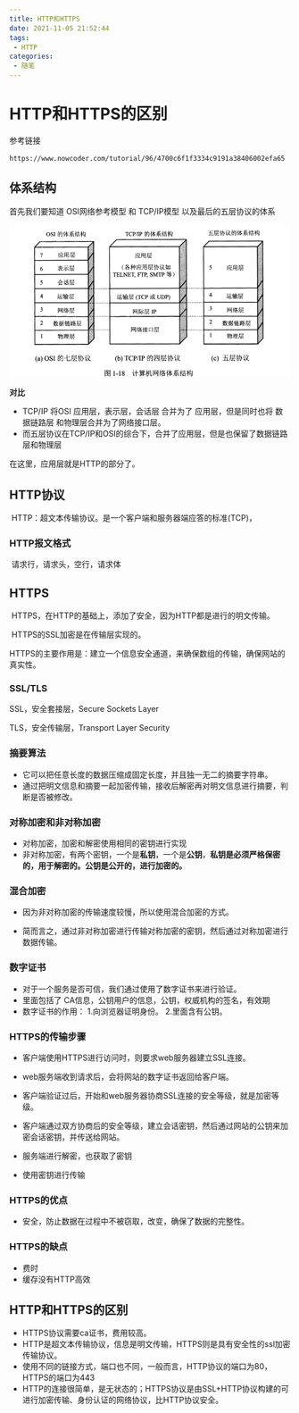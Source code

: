```yaml
---
title: HTTP和HTTPS
date: 2021-11-05 21:52:44
tags:
 - HTTP
categories:
 - 随笔
---
```




#  HTTP和HTTPS的区别

参考链接

```
https://www.nowcoder.com/tutorial/96/4700c6f1f3334c9191a38406002efa65
```



## 体系结构

首先我们要知道 OSI网络参考模型 和 TCP/IP模型 以及最后的五层协议的体系

<img src="http和https/image-20210831164301870.png" alt="image-20210831164301870" style="zoom:67%;" />

**对比**

* TCP/IP 将OSI 应用层，表示层，会话层 合并为了 应用层，但是同时也将 数据链路层 和物理层合并为了网络接口层。
* 而五层协议在TCP/IP和OSI的综合下，合并了应用层，但是也保留了数据链路层和物理层



在这里，应用层就是HTTP的部分了。



## HTTP协议

​		HTTP：超文本传输协议。是一个客户端和服务器端应答的标准(TCP)，



### HTTP报文格式

​		请求行，请求头，空行，请求体



## HTTPS

​		HTTPS，在HTTP的基础上，添加了安全，因为HTTP都是进行的明文传输。

​		HTTPS的SSL加密是在传输层实现的。

​		HTTPS的主要作用是：建立一个信息安全通道，来确保数组的传输，确保网站的真实性。



### SSL/TLS

SSL，安全套接层，Secure Sockets Layer

TLS，安全传输层，Transport Layer Security



### 摘要算法

* 它可以把任意长度的数据压缩成固定长度，并且独一无二的摘要字符串。
* 通过把明文信息和摘要一起加密传输，接收后解密再对明文信息进行摘要，判断是否被修改。



### 对称加密和非对称加密

* 对称加密，加密和解密使用相同的密钥进行实现
* 非对称加密，有两个密钥，一个是**私钥**，一个是**公钥**，**私钥是必须严格保密的，用于解密的。公钥是公开的，进行加密的。** 



### 混合加密

* 因为非对称加密的传输速度较慢，所以使用混合加密的方式。

* 简而言之，通过非对称加密进行传输对称加密的密钥，然后通过对称加密进行数据传输。



### 数字证书

* 对于一个服务是否可信，我们通过使用了数字证书来进行验证。
* 里面包括了 CA信息，公钥用户的信息，公钥，权威机构的签名，有效期
* 数字证书的作用： 1.向浏览器证明身份。 2.里面含有公钥。



### HTTPS的传输步骤

* 客户端使用HTTPS进行访问时，则要求web服务器建立SSL连接。

* web服务端收到请求后，会将网站的数字证书返回给客户端。
* 客户端验证过后，开始和web服务器协商SSL连接的安全等级，就是加密等级。
* 客户端通过双方协商后的安全等级，建立会话密钥，然后通过网站的公钥来加密会话密钥，并传送给网站。
* 服务端进行解密，也获取了密钥
* 使用密钥进行传输



### HTTPS的优点

* 安全，防止数据在过程中不被窃取，改变，确保了数据的完整性。



### HTTPS的缺点

* 费时
* 缓存没有HTTP高效



## HTTP和HTTPS的区别

* HTTPS协议需要ca证书，费用较高。
* HTTP是超文本传输协议，信息是明文传输，HTTPS则是具有安全性的ssl加密传输协议。
* 使用不同的链接方式，端口也不同，一般而言，HTTP协议的端口为80，HTTPS的端口为443
* HTTP的连接很简单，是无状态的；HTTPS协议是由SSL+HTTP协议构建的可进行加密传输、身份认证的网络协议，比HTTP协议安全。





